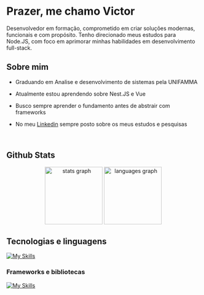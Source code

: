 # Prazer, me chamo Victor

Desenvolvedor em formação, comprometido em criar soluções modernas, funcionais e com propósito. Tenho direcionado meus estudos para Node.JS, com foco em aprimorar minhas habilidades em desenvolvimento full-stack.

## Sobre mim

- Graduando em Analise e desenvolvimento de sistemas pela UNIFAMMA

- Atualmente estou aprendendo sobre Nest.JS e Vue
  
- Busco sempre aprender o fundamento antes de abstrair com frameworks

- No meu [Linkedin](https://www.linkedin.com/in/victorgama7/) sempre posto sobre os meus estudos e pesquisas
<br>

<h2>Github Stats</h2>


<div align="center">
  <img src="https://github-readme-stats.vercel.app/api?username=victorgama7x&hide_title=false&hide_rank=false&show_icons=true&include_all_commits=true&count_private=true&disable_animations=false&theme=gruvbox&locale=en&hide_border=false" height="150" alt="stats graph"  />
  <img src="https://github-readme-stats.vercel.app/api/top-langs?username=victorgama7x&locale=en&hide_title=false&layout=compact&card_width=320&langs_count=5&theme=gruvbox&hide_border=false" height="150" alt="languages graph"  />
</div>

## Tecnologias e linguagens

[![My Skills](https://skillicons.dev/icons?i=js,ts,nodejs,docker)](https://skillicons.dev)

###  Frameworks e bibliotecas
[![My Skills](https://skillicons.dev/icons?i=nest,vue,postgres,mongo)](https://skillicons.dev)
